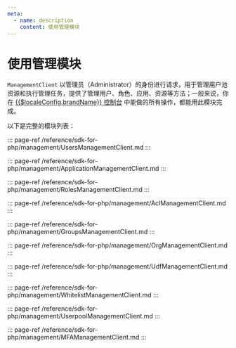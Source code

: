 ```yaml
---
meta:
  - name: description
    content: 使用管理模块
---
```


# 使用管理模块

<LastUpdated/>


`ManagementClient` 以管理员（Administrator）的身份进行请求，用于管理用户池资源和执行管理任务，提供了管理用户、角色、应用、资源等方法；一般来说，你在 [{{$localeConfig.brandName}} 控制台](https://console.authing.cn/console/userpool) 中能做的所有操作，都能用此模块完成。

以下是完整的模块列表：

::: page-ref /reference/sdk-for-php/management/UsersManagementClient.md
:::

::: page-ref /reference/sdk-for-php/management/ApplicationManagementClient.md
:::

::: page-ref /reference/sdk-for-php/management/RolesManagementClient.md
:::

::: page-ref /reference/sdk-for-php/management/AclManagementClient.md
:::

::: page-ref /reference/sdk-for-php/management/GroupsManagementClient.md
:::

::: page-ref /reference/sdk-for-php/management/OrgManagementClient.md
:::

::: page-ref /reference/sdk-for-php/management/UdfManagementClient.md
:::

::: page-ref /reference/sdk-for-php/management/WhitelistManagementClient.md
:::

::: page-ref /reference/sdk-for-php/management/UserpoolManagementClient.md
:::

::: page-ref /reference/sdk-for-php/management/MFAManagementClient.md
:::
